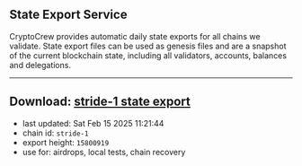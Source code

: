 ## State Export Service
CryptoCrew provides automatic daily state exports for all chains we validate. State export files can be used as genesis files and are a snapshot of the current blockchain state, including all validators, accounts, balances and delegations.

---
**Download: [stride-1 state export](https://dl-eu2.ccvalidators.com/SERVICE/stride/stride-1_export_15800919.json)**
---

- last updated: Sat Feb 15 2025 11:21:44
- chain id: `stride-1`
- export height: `15800919`
- use for: airdrops, local tests, chain recovery
